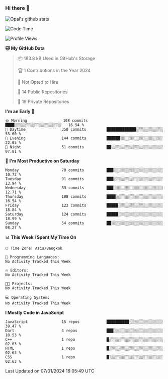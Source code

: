 ### Hi there 👋

![Opal's github stats](https://github-readme-stats.vercel.app/api?username=coolkidneversleep&count_private=true&show_icons=true&theme=radical)


<!--START_SECTION:waka-->
![Code Time](http://img.shields.io/badge/Code%20Time-64%20hrs%2038%20mins-blue)

![Profile Views](http://img.shields.io/badge/Profile%20Views-0-blue)

**🐱 My GitHub Data** 

> 📦 183.8 kB Used in GitHub's Storage 
 > 
> 🏆 1 Contributions in the Year 2024
 > 
> 🚫 Not Opted to Hire
 > 
> 📜 14 Public Repositories 
 > 
> 🔑 19 Private Repositories 
 > 
**I'm an Early 🐤** 

```text
🌞 Morning                108 commits         ████░░░░░░░░░░░░░░░░░░░░░   16.54 % 
🌆 Daytime                350 commits         █████████████░░░░░░░░░░░░   53.60 % 
🌃 Evening                144 commits         ██████░░░░░░░░░░░░░░░░░░░   22.05 % 
🌙 Night                  51 commits          ██░░░░░░░░░░░░░░░░░░░░░░░   07.81 % 
```
📅 **I'm Most Productive on Saturday** 

```text
Monday                   70 commits          ███░░░░░░░░░░░░░░░░░░░░░░   10.72 % 
Tuesday                  91 commits          ███░░░░░░░░░░░░░░░░░░░░░░   13.94 % 
Wednesday                83 commits          ███░░░░░░░░░░░░░░░░░░░░░░   12.71 % 
Thursday                 108 commits         ████░░░░░░░░░░░░░░░░░░░░░   16.54 % 
Friday                   123 commits         █████░░░░░░░░░░░░░░░░░░░░   18.84 % 
Saturday                 124 commits         █████░░░░░░░░░░░░░░░░░░░░   18.99 % 
Sunday                   54 commits          ██░░░░░░░░░░░░░░░░░░░░░░░   08.27 % 
```


📊 **This Week I Spent My Time On** 

```text
🕑︎ Time Zone: Asia/Bangkok

💬 Programming Languages: 
No Activity Tracked This Week

🔥 Editors: 
No Activity Tracked This Week

🐱‍💻 Projects: 
No Activity Tracked This Week

💻 Operating System: 
No Activity Tracked This Week
```

**I Mostly Code in JavaScript** 

```text
JavaScript               15 repos            ██████████░░░░░░░░░░░░░░░   39.47 % 
Dart                     4 repos             ███░░░░░░░░░░░░░░░░░░░░░░   10.53 % 
C++                      1 repo              █░░░░░░░░░░░░░░░░░░░░░░░░   02.63 % 
HTML                     1 repo              █░░░░░░░░░░░░░░░░░░░░░░░░   02.63 % 
CSS                      1 repo              █░░░░░░░░░░░░░░░░░░░░░░░░   02.63 % 
```




 Last Updated on 07/01/2024 16:05:49 UTC
<!--END_SECTION:waka-->
